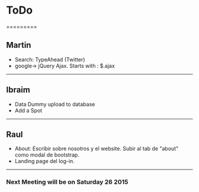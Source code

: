 # ToDo
=========
## Martin
+ Search: TypeAhead (Twitter)
+ google-> jQuery Ajax. Starts with : $.ajax

----------------------------------------------------------------------------------------------------
## Ibraim
+ Data Dummy upload to database 
+ Add a Spot
----------------------------------------------------------------------------------------------------
## Raul
+ About: Escribir sobre nosotros y el website. Subir al tab de "about" como modal de bootstrap.
+ Landing page del log-in.


----------------------------------------------------------------------------------------------------

### Next Meeting will be on Saturday 26 2015